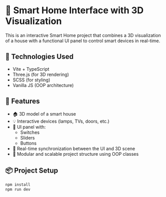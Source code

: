 # 🏡 Smart Home Interface with 3D Visualization

This is an interactive Smart Home project that combines a 3D visualization of a house with a functional UI panel to control smart devices in real-time.

## 🔧 Technologies Used

- Vite + TypeScript
- Three.js (for 3D rendering)
- SCSS (for styling)
- Vanilla JS (OOP architecture)

## 🎯 Features

- 🏠 3D model of a smart house
- 💡 Interactive devices (lamps, TVs, doors, etc.)
- 🧭 UI panel with:
    - Switches
    - Sliders
    - Buttons
- 🔄 Real-time synchronization between the UI and 3D scene
- 🧱 Modular and scalable project structure using OOP classes

## 📦 Project Setup

```bash
npm install
npm run dev
